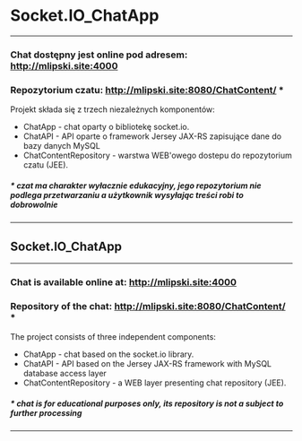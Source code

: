 # Socket.IO_ChatApp
------
### Chat dostępny jest online pod adresem: http://mlipski.site:4000 
### Repozytorium czatu: http://mlipski.site:8080/ChatContent/ *

Projekt składa się z trzech niezależnych komponentów:
* ChatApp - chat oparty o bibliotekę socket.io.
* ChatAPI - API oparte o framework Jersey JAX-RS zapisujące dane do bazy danych MySQL
* ChatContentRepository - warstwa WEB'owego dostepu do repozytorium czatu (JEE).

##### * czat ma charakter wyłacznie edukacyjny, jego repozytorium nie podlega przetwarzaniu a użytkownik wysyłając treści robi to dobrowolnie
------

## Socket.IO_ChatApp
------
### Chat is available online at: http://mlipski.site:4000
### Repository of the chat: http://mlipski.site:8080/ChatContent/ *

The project consists of three independent components:
* ChatApp - chat based on the socket.io library.
* ChatAPI - API based on the Jersey JAX-RS framework with MySQL database access layer
* ChatContentRepository - a WEB layer presenting chat repository (JEE).

##### * chat is for educational purposes only, its repository is not a subject to further processing
------
